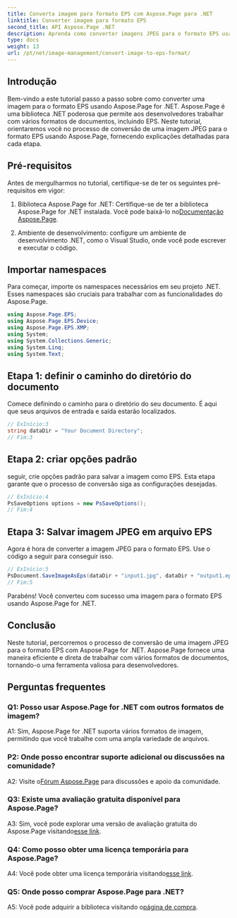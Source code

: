 ```yaml
---
title: Converta imagem para formato EPS com Aspose.Page para .NET
linktitle: Converter imagem para formato EPS
second_title: API Aspose.Page .NET
description: Aprenda como converter imagens JPEG para o formato EPS usando Aspose.Page for .NET. Um guia completo com instruções passo a passo.
type: docs
weight: 13
url: /pt/net/image-management/convert-image-to-eps-format/
---
```

## Introdução

Bem-vindo a este tutorial passo a passo sobre como converter uma imagem para o formato EPS usando Aspose.Page for .NET. Aspose.Page é uma biblioteca .NET poderosa que permite aos desenvolvedores trabalhar com vários formatos de documentos, incluindo EPS. Neste tutorial, orientaremos você no processo de conversão de uma imagem JPEG para o formato EPS usando Aspose.Page, fornecendo explicações detalhadas para cada etapa.

## Pré-requisitos

Antes de mergulharmos no tutorial, certifique-se de ter os seguintes pré-requisitos em vigor:

1.  Biblioteca Aspose.Page for .NET: Certifique-se de ter a biblioteca Aspose.Page for .NET instalada. Você pode baixá-lo no[Documentação Aspose.Page](https://reference.aspose.com/page/net/).

2. Ambiente de desenvolvimento: configure um ambiente de desenvolvimento .NET, como o Visual Studio, onde você pode escrever e executar o código.

## Importar namespaces

Para começar, importe os namespaces necessários em seu projeto .NET. Esses namespaces são cruciais para trabalhar com as funcionalidades do Aspose.Page.

```csharp
using Aspose.Page.EPS;
using Aspose.Page.EPS.Device;
using Aspose.Page.EPS.XMP;
using System;
using System.Collections.Generic;
using System.Linq;
using System.Text;
```

## Etapa 1: definir o caminho do diretório do documento

Comece definindo o caminho para o diretório do seu documento. É aqui que seus arquivos de entrada e saída estarão localizados.

```csharp
// ExInício:3
string dataDir = "Your Document Directory";
// Fim:3
```

## Etapa 2: criar opções padrão

seguir, crie opções padrão para salvar a imagem como EPS. Esta etapa garante que o processo de conversão siga as configurações desejadas.

```csharp
// ExInício:4
PsSaveOptions options = new PsSaveOptions();
// Fim:4
```

## Etapa 3: Salvar imagem JPEG em arquivo EPS

Agora é hora de converter a imagem JPEG para o formato EPS. Use o código a seguir para conseguir isso.

```csharp
// ExInício:5
PsDocument.SaveImageAsEps(dataDir + "input1.jpg", dataDir + "output1.eps", options);
// Fim:5
```

Parabéns! Você converteu com sucesso uma imagem para o formato EPS usando Aspose.Page for .NET.

## Conclusão

Neste tutorial, percorremos o processo de conversão de uma imagem JPEG para o formato EPS com Aspose.Page for .NET. Aspose.Page fornece uma maneira eficiente e direta de trabalhar com vários formatos de documentos, tornando-o uma ferramenta valiosa para desenvolvedores.

## Perguntas frequentes

### Q1: Posso usar Aspose.Page for .NET com outros formatos de imagem?

A1: Sim, Aspose.Page for .NET suporta vários formatos de imagem, permitindo que você trabalhe com uma ampla variedade de arquivos.

### P2: Onde posso encontrar suporte adicional ou discussões na comunidade?

 A2: Visite o[Fórum Aspose.Page](https://forum.aspose.com/c/page/39) para discussões e apoio da comunidade.

### Q3: Existe uma avaliação gratuita disponível para Aspose.Page?

 A3: Sim, você pode explorar uma versão de avaliação gratuita do Aspose.Page visitando[esse link](https://releases.aspose.com/).

### Q4: Como posso obter uma licença temporária para Aspose.Page?

 A4: Você pode obter uma licença temporária visitando[esse link](https://purchase.aspose.com/temporary-license/).

### Q5: Onde posso comprar Aspose.Page para .NET?

A5: Você pode adquirir a biblioteca visitando o[página de compra](https://purchase.aspose.com/buy).